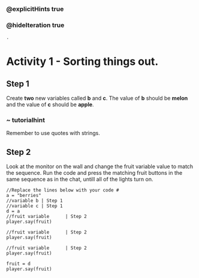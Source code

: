 ### @explicitHints true
### @hideIteration true 
```python
.
```

# Activity 1 - Sorting things out. 

## Step 1
Create **two** new variables called **b** and **c**. The value of **b** should be **melon** and the value of **c** should be **apple**. 
### ~ tutorialhint
Remember to use quotes with strings.
 
## Step 2
Look at the monitor on the wall and change the fruit variable value to match the sequence. 
Run the code and press the matching fruit buttons in the same sequence as in the chat, untill all of the lights turn on. 

```template
//Replace the lines below with your code #
a = "berries"
//variable b | Step 1  
//variable c | Step 1  
d = a
//fruit variable      | Step 2  
player.say(fruit)

//fruit variable      | Step 2  
player.say(fruit)

//fruit variable      | Step 2  
player.say(fruit)

fruit = d
player.say(fruit)

``` 